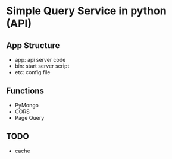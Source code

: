 # Simple Query Service in python (API)
## App Structure
* app: api server code
* bin: start server script
* etc: config file

## Functions
* PyMongo
* CORS
* Page Query


## TODO
* cache